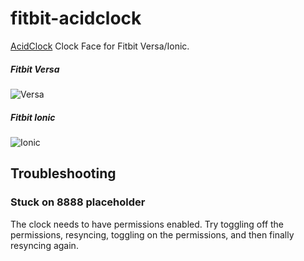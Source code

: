 # fitbit-acidclock
[AcidClock](https://gallery.fitbit.com/details/7a16871b-5016-4adb-9f33-bfd793e50d4c) Clock Face for Fitbit Versa/Ionic.

##### Fitbit Versa
![Versa](https://raw.githubusercontent.com/anha1/fitbit-acidclock/master/screenshots/versa.png)  

##### Fitbit Ionic
![Ionic](https://raw.githubusercontent.com/anha1/fitbit-acidclock/master/screenshots/ionic.png)  

## Troubleshooting

### Stuck on 8888 placeholder

The clock needs to have permissions enabled. Try toggling off the permissions, resyncing, toggling on the permissions, and then finally resyncing again.
